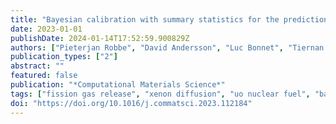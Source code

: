 ```yaml
---
title: "Bayesian calibration with summary statistics for the prediction of xenon diffusion in UO2 nuclear fuel"
date: 2023-01-01
publishDate: 2024-01-14T17:52:59.900829Z
authors: ["Pieterjan Robbe", "David Andersson", "Luc Bonnet", "Tiernan A. Casey", "Michael W. D. Cooper", "Christopher Matthews", "Khachik Sargsyan", "Habib N. Najm"]
publication_types: ["2"]
abstract: ""
featured: false
publication: "*Computational Materials Science*"
tags: ["fission gas release", "xenon diffusion", "uo nuclear fuel", "bayesian calibration", "data-free inference"]
doi: "https://doi.org/10.1016/j.commatsci.2023.112184"
---
```


